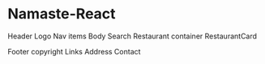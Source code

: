 # Namaste-React

Header
Logo
Nav items
Body
Search
Restaurant container
RestaurantCard

Footer
copyright
Links
Address
Contact
